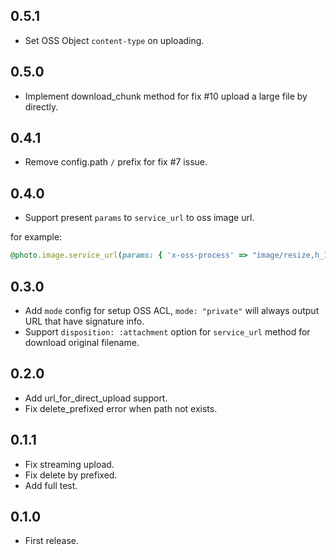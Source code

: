 ## 0.5.1

- Set OSS Object `content-type` on uploading.

## 0.5.0

- Implement download_chunk method for fix #10 upload a large file by directly.

## 0.4.1

- Remove config.path `/` prefix for fix #7 issue.

## 0.4.0

- Support present `params` to `service_url` to oss image url.

for example:

```rb
@photo.image.service_url(params: { 'x-oss-process' => "image/resize,h_100,w_100" })
```

## 0.3.0

- Add `mode` config for setup OSS ACL, `mode: "private"` will always output URL that have signature info.
- Support `disposition: :attachment` option for `service_url` method for download original filename.

## 0.2.0

- Add url_for_direct_upload support.
- Fix delete_prefixed error when path not exists.

## 0.1.1

- Fix streaming upload.
- Fix delete by prefixed.
- Add full test.

## 0.1.0

- First release.
